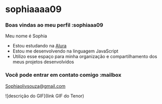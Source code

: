 # sophiaaaa09
### Boas vindas ao meu perfil :sophiaaa09

Meu nome é Sophia

- Estou estudando na [Alura](https://www.alura.com.br)
- Estou me desenvolvendo na linguagem JavaScript
- Utilizo esse espaço para minha organização e compartilhamento dos meus projetos desenvolvidos

### Você pode entrar em contato comigo :mailbox

Sophiaolivsouza@gmail.com


![descrição do GIF](link GIF do Tenor)
